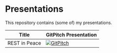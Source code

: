 # Presentations 

This repository contains (some of) my presentations.

|Title|GitPitch Presentation|
|-----|---------------------|
|REST in Peace|[![GitPitch](https://gitpitch.com/assets/badge.svg)](https://gitpitch.com/hslatman/presentations/master?p=rest-in-peace)|
